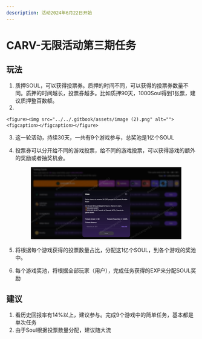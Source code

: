```yaml
---
description: 活动2024年6月22日开始
---
```


# CARV-无限活动第三期任务

## 玩法

1. 质押SOUL，可以获得投票券。质押的时间不同，可以获得的投票券数量不同。质押的时间越长，投票券越多。比如质押90天，1000Soul得到1张票，建议质押整百数额。
2.

    <figure><img src="../../.gitbook/assets/image (2).png" alt=""><figcaption></figcaption></figure>
3. 这一轮活动，持续30天，一~~共~~有9个游戏参与，总奖池是1亿个SOUL
4.  投票券可以分开给不同的游戏投票，给不同的游戏投票，可以获得游戏的额外的奖励或者抽奖机会。

    <figure><img src="../../.gitbook/assets/image (1).png" alt=""><figcaption></figcaption></figure>


5. 将根据每个游戏获得的投票数量占比，分配这1亿个SOUL，到各个游戏的奖池中。
6. 每个游戏奖池，将根据全部玩家（用户），完成任务获得的EXP来分配SOUL奖励

## 建议

1. 看历史回报率有14%以上，建议参与。完成9个游戏中的简单任务，基本都是单次任务
2. 由于Soul根据投票数量分配，建议随大流


